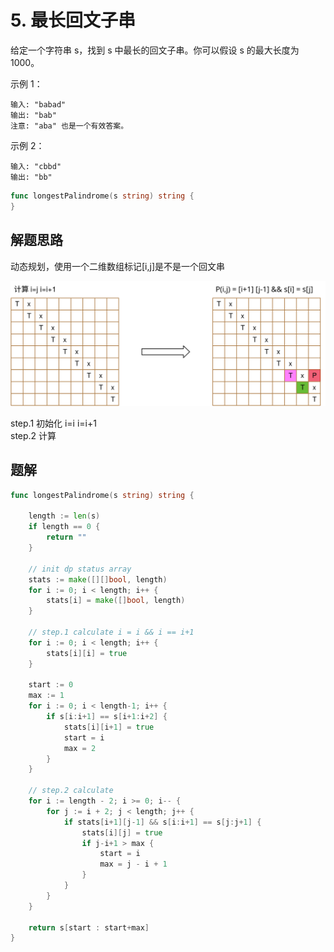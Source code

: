 # 5. 最长回文子串
给定一个字符串 s，找到 s 中最长的回文子串。你可以假设 s 的最大长度为 1000。

示例 1：
```
输入: "babad"
输出: "bab"
注意: "aba" 也是一个有效答案。
```

示例 2：
```
输入: "cbbd"
输出: "bb"

```

```go
func longestPalindrome(s string) string {
}
```

## 解题思路
动态规划，使用一个二维数组标记[i,j]是不是一个回文串

![状态数组](./dp.svg)

step.1 初始化 i=i i=i+1  
step.2 计算

## 题解

```go
func longestPalindrome(s string) string {

    length := len(s)
    if length == 0 {
        return ""
    }

    // init dp status array
    stats := make([][]bool, length)
    for i := 0; i < length; i++ {
        stats[i] = make([]bool, length)
    }

    // step.1 calculate i = i && i == i+1
    for i := 0; i < length; i++ {
        stats[i][i] = true
    }

    start := 0
    max := 1
    for i := 0; i < length-1; i++ {
        if s[i:i+1] == s[i+1:i+2] {
            stats[i][i+1] = true
            start = i
            max = 2
        }
    }

    // step.2 calculate
    for i := length - 2; i >= 0; i-- {
        for j := i + 2; j < length; j++ {
            if stats[i+1][j-1] && s[i:i+1] == s[j:j+1] {
                stats[i][j] = true
                if j-i+1 > max {
                    start = i
                    max = j - i + 1
                }
            }
        }
    }

    return s[start : start+max]
}
```